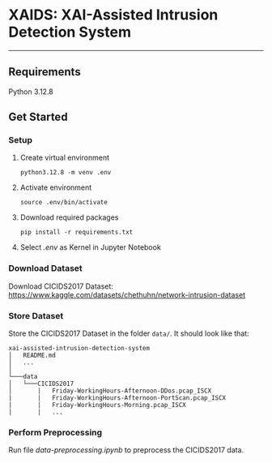 # XAIDS: XAI-Assisted Intrusion Detection System

---

## Requirements

Python 3.12.8

## Get Started

### Setup
1. Create virtual environment <p>
`python3.12.8 -m venv .env`
2. Activate environment <p>
`source .env/bin/activate`
3. Download required packages <p>
`pip install -r requirements.txt`
4. Select *.env* as Kernel in Jupyter Notebook

### Download Dataset
Download CICIDS2017 Dataset:
https://www.kaggle.com/datasets/chethuhn/network-intrusion-dataset

### Store Dataset
Store the CICIDS2017 Dataset in the folder `data/`. It should look like that:
```
xai-assisted-intrusion-detection-system
│   README.md
│   ...   
│
└───data
│   └───CICIDS2017
│       |   Friday-WorkingHours-Afternoon-DDos.pcap_ISCX
|       |   Friday-WorkingHours-Afternoon-PortScan.pcap_ISCX
|       |   Friday-WorkingHours-Morning.pcap_ISCX
|       |   ...
```

### Perform Preprocessing

Run file *data-preprocessing.ipynb* to preprocess the CICIDS2017 data.